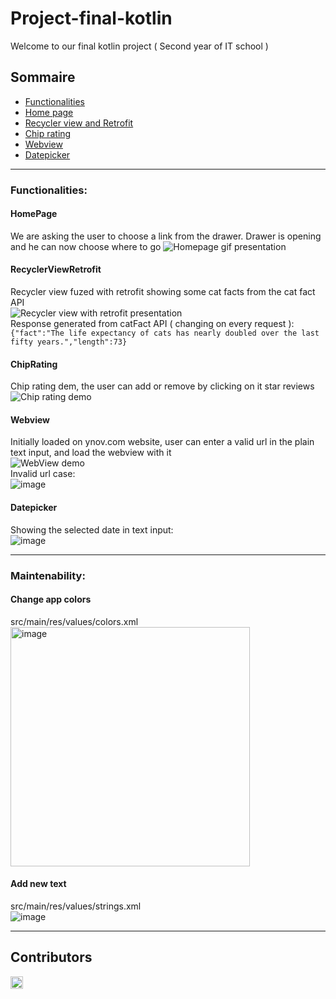 # Project-final-kotlin
Welcome to our final kotlin project ( Second year of IT school ) 
## Sommaire
 * [Functionalities](#Functionalities)
  * [Home page](#HomePage) 
  * [Recycler view and Retrofit](#RecyclerViewRetrofit)
  * [Chip rating](#ChipRating)
  * [Webview](#Webview)
  * [Datepicker](#Datepicker)

-----
### Functionalities:
  #### HomePage
  We are asking the user to choose a link from the drawer. Drawer is opening and he can now choose where to go
  ![Homepage gif presentation](https://media.giphy.com/media/xcc3ZwYPDVyRh3CrdL/giphy.gif)
  #### RecyclerViewRetrofit
  Recycler view fuzed with retrofit showing some cat facts from the cat fact API <br />
  ![Recycler view with retrofit presentation](https://media.giphy.com/media/z4G0D5jn2xcx64JoWm/giphy.gif)
  <br /> Response generated from catFact API ( changing on every request ): <br />
  ```{"fact":"The life expectancy of cats has nearly doubled over the last fifty years.","length":73}```

  #### ChipRating
   Chip rating dem, the user can add or remove by clicking on it star reviews 
   <br />
   ![Chip rating demo](https://media.giphy.com/media/2k8qJgL71pntebUHy1/giphy.gif)
   <br />
  #### Webview
   Initially loaded on ynov.com website, user can enter a valid url in the plain text input, and load the webview with it
   <br />
   ![WebView demo](https://media.giphy.com/media/pgUviSoc0N8tsswB7Z/giphy.gif)
    <br />
    Invalid url case:
    <br />
    ![image](https://user-images.githubusercontent.com/72339313/164705160-2f742e45-3a5a-41b1-be49-f6c2c9c2e68e.png)
    
    
  #### Datepicker
   Showing the selected date in text input: <br />
   ![image](https://media.giphy.com/media/MRPym1zR3FmK4rz4WT/giphy.gif)
   
-----
### Maintenability: 
  #### Change app colors
  src/main/res/values/colors.xml <br />
  <img width="383" alt="image" src="https://user-images.githubusercontent.com/72339313/165087613-266dcb40-47ca-4b84-876c-d60940229fd2.png">
  #### Add new text
  src/main/res/values/strings.xml <br />
  ![image](https://user-images.githubusercontent.com/72339313/165088669-5b4825a3-2252-45e5-a283-78eac1b126ff.png)
  
  
-----
  ## Contributors 
  <a href="https://github.com/antoine13330">
    <img width="20" alt="image" src="https://user-images.githubusercontent.com/72339313/165090611-0d68dc3f-eaa0-4fb9-a54c-806b2b89c6d4.png">
  </a>
  
  





